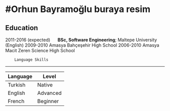 #Orhun Bayramoğlu
buraya resim
==================
Education
------------------

2011-2016 (expected)
		&nbsp;&nbsp;&nbsp;&nbsp; **BSc, Software Engineering**; Maltepe University (English)
2009-2010
		Amasya Bahçeşehir High School
2006-2010
		Amasya Macit Zeren Science High School
		
		Language Skills
----------------------
| Language   | Level    |
|----------- |----------|
| Turkish    | Native   |
| English    | Advanced |
| French | Beginner |
